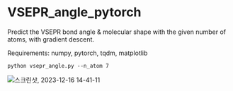 # VSEPR_angle_pytorch
Predict the VSEPR bond angle & molecular shape with the given number of atoms, with gradient descent.

Requirements: numpy, pytorch, tqdm, matplotlib

```
python vsepr_angle.py --n_atom 7
```

![스크린샷, 2023-12-16 14-41-11](https://github.com/jinhojsk515/VSEPR_angle_pytorch/assets/59189526/44f78dcf-59f8-4b24-94ec-105201e288d0)
